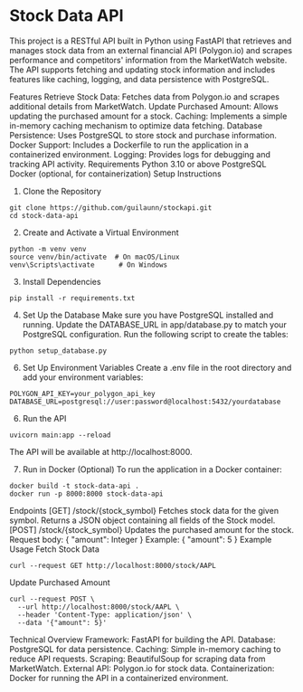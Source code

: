# Stock Data API
This project is a RESTful API built in Python using FastAPI that retrieves and manages stock data from an external financial API (Polygon.io) and scrapes performance and competitors' information from the MarketWatch website. The API supports fetching and updating stock information and includes features like caching, logging, and data persistence with PostgreSQL.

Features
Retrieve Stock Data: Fetches data from Polygon.io and scrapes additional details from MarketWatch.
Update Purchased Amount: Allows updating the purchased amount for a stock.
Caching: Implements a simple in-memory caching mechanism to optimize data fetching.
Database Persistence: Uses PostgreSQL to store stock and purchase information.
Docker Support: Includes a Dockerfile to run the application in a containerized environment.
Logging: Provides logs for debugging and tracking API activity.
Requirements
Python 3.10 or above
PostgreSQL
Docker (optional, for containerization)
Setup Instructions
1. Clone the Repository
```
git clone https://github.com/guilaunn/stockapi.git
cd stock-data-api
```
2. Create and Activate a Virtual Environment
```
python -m venv venv
source venv/bin/activate  # On macOS/Linux
venv\Scripts\activate      # On Windows
```
3. Install Dependencies
```
pip install -r requirements.txt
```
4. Set Up the Database
Make sure you have PostgreSQL installed and running.
Update the DATABASE_URL in app/database.py to match your PostgreSQL configuration.
Run the following script to create the tables:
```
python setup_database.py
```
6. Set Up Environment Variables
Create a .env file in the root directory and add your environment variables:
```
POLYGON_API_KEY=your_polygon_api_key
DATABASE_URL=postgresql://user:password@localhost:5432/yourdatabase
```
6. Run the API
```
uvicorn main:app --reload
```
The API will be available at http://localhost:8000.

7. Run in Docker (Optional)
To run the application in a Docker container:
```
docker build -t stock-data-api .
docker run -p 8000:8000 stock-data-api
```
Endpoints
[GET] /stock/{stock_symbol}
Fetches stock data for the given symbol.
Returns a JSON object containing all fields of the Stock model.
[POST] /stock/{stock_symbol}
Updates the purchased amount for the stock.
Request body: { "amount": Integer }
Example: { "amount": 5 }
Example Usage
Fetch Stock Data
```
curl --request GET http://localhost:8000/stock/AAPL
```
Update Purchased Amount
```
curl --request POST \
  --url http://localhost:8000/stock/AAPL \
  --header 'Content-Type: application/json' \
  --data '{"amount": 5}'
```
Technical Overview
Framework: FastAPI for building the API.
Database: PostgreSQL for data persistence.
Caching: Simple in-memory caching to reduce API requests.
Scraping: BeautifulSoup for scraping data from MarketWatch.
External API: Polygon.io for stock data.
Containerization: Docker for running the API in a containerized environment.
